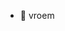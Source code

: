- 👋 vroem

<!---
kuroxy/kuroxy is a ✨ special ✨ repository because its `README.md` (this file) appears on your GitHub profile.
You can click the Preview link to take a look at your changes.
--->
